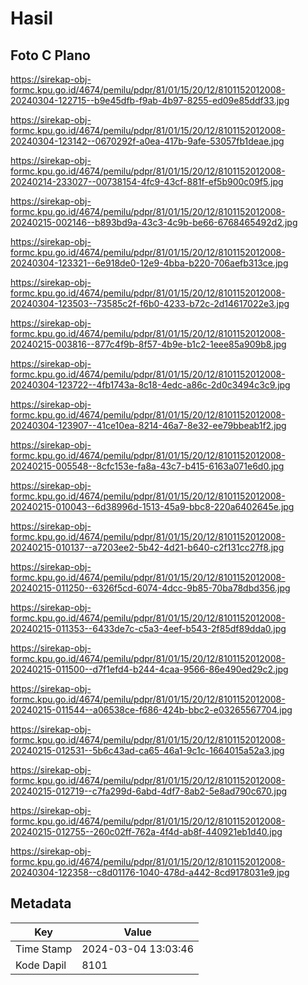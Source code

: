 # Hasil

## Foto C Plano

https://sirekap-obj-formc.kpu.go.id/4674/pemilu/pdpr/81/01/15/20/12/8101152012008-20240304-122715--b9e45dfb-f9ab-4b97-8255-ed09e85ddf33.jpg

https://sirekap-obj-formc.kpu.go.id/4674/pemilu/pdpr/81/01/15/20/12/8101152012008-20240304-123142--0670292f-a0ea-417b-9afe-53057fb1deae.jpg

https://sirekap-obj-formc.kpu.go.id/4674/pemilu/pdpr/81/01/15/20/12/8101152012008-20240214-233027--00738154-4fc9-43cf-881f-ef5b900c09f5.jpg

https://sirekap-obj-formc.kpu.go.id/4674/pemilu/pdpr/81/01/15/20/12/8101152012008-20240215-002146--b893bd9a-43c3-4c9b-be66-6768465492d2.jpg

https://sirekap-obj-formc.kpu.go.id/4674/pemilu/pdpr/81/01/15/20/12/8101152012008-20240304-123321--6e918de0-12e9-4bba-b220-706aefb313ce.jpg

https://sirekap-obj-formc.kpu.go.id/4674/pemilu/pdpr/81/01/15/20/12/8101152012008-20240304-123503--73585c2f-f6b0-4233-b72c-2d14617022e3.jpg

https://sirekap-obj-formc.kpu.go.id/4674/pemilu/pdpr/81/01/15/20/12/8101152012008-20240215-003816--877c4f9b-8f57-4b9e-b1c2-1eee85a909b8.jpg

https://sirekap-obj-formc.kpu.go.id/4674/pemilu/pdpr/81/01/15/20/12/8101152012008-20240304-123722--4fb1743a-8c18-4edc-a86c-2d0c3494c3c9.jpg

https://sirekap-obj-formc.kpu.go.id/4674/pemilu/pdpr/81/01/15/20/12/8101152012008-20240304-123907--41ce10ea-8214-46a7-8e32-ee79bbeab1f2.jpg

https://sirekap-obj-formc.kpu.go.id/4674/pemilu/pdpr/81/01/15/20/12/8101152012008-20240215-005548--8cfc153e-fa8a-43c7-b415-6163a071e6d0.jpg

https://sirekap-obj-formc.kpu.go.id/4674/pemilu/pdpr/81/01/15/20/12/8101152012008-20240215-010043--6d38996d-1513-45a9-bbc8-220a6402645e.jpg

https://sirekap-obj-formc.kpu.go.id/4674/pemilu/pdpr/81/01/15/20/12/8101152012008-20240215-010137--a7203ee2-5b42-4d21-b640-c2f131cc27f8.jpg

https://sirekap-obj-formc.kpu.go.id/4674/pemilu/pdpr/81/01/15/20/12/8101152012008-20240215-011250--6326f5cd-6074-4dcc-9b85-70ba78dbd356.jpg

https://sirekap-obj-formc.kpu.go.id/4674/pemilu/pdpr/81/01/15/20/12/8101152012008-20240215-011353--6433de7c-c5a3-4eef-b543-2f85df89dda0.jpg

https://sirekap-obj-formc.kpu.go.id/4674/pemilu/pdpr/81/01/15/20/12/8101152012008-20240215-011500--d7f1efd4-b244-4caa-9566-86e490ed29c2.jpg

https://sirekap-obj-formc.kpu.go.id/4674/pemilu/pdpr/81/01/15/20/12/8101152012008-20240215-011544--a06538ce-f686-424b-bbc2-e03265567704.jpg

https://sirekap-obj-formc.kpu.go.id/4674/pemilu/pdpr/81/01/15/20/12/8101152012008-20240215-012531--5b6c43ad-ca65-46a1-9c1c-1664015a52a3.jpg

https://sirekap-obj-formc.kpu.go.id/4674/pemilu/pdpr/81/01/15/20/12/8101152012008-20240215-012719--c7fa299d-6abd-4df7-8ab2-5e8ad790c670.jpg

https://sirekap-obj-formc.kpu.go.id/4674/pemilu/pdpr/81/01/15/20/12/8101152012008-20240215-012755--260c02ff-762a-4f4d-ab8f-440921eb1d40.jpg

https://sirekap-obj-formc.kpu.go.id/4674/pemilu/pdpr/81/01/15/20/12/8101152012008-20240304-122358--c8d01176-1040-478d-a442-8cd9178031e9.jpg


## Metadata

| Key        | Value               |
| ---------- | ------------------- |
| Time Stamp | 2024-03-04 13:03:46 |
| Kode Dapil | 8101                |



